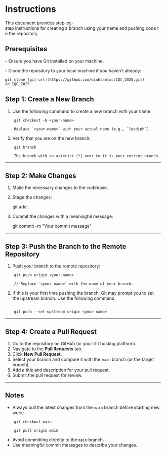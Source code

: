 # Instructions

This document provides step-by-step instructions for creating a branch using your name and pushing code to the repository.

## Prerequisites

- Ensure you have Git installed on your machine.

- Clone the repository to your local machine if you haven't already:

```
git clone [git-url](https://github.com/dinhtanloc/IQC_2025.git)
cd IQC_2025
```
Step 1: Create a New Branch
---------------------------

1.  Use the following command to create a new branch with your name:
```
    git checkout -b <your-name>

    Replace `<your-name>` with your actual name (e.g., `locdinh`).
```
2.  Verify that you are on the new branch:
```
    git branch

    The branch with an asterisk (*) next to it is your current branch.
```

* * * * *

Step 2: Make Changes
--------------------

1.  Make the necessary changes to the codebase.
2.  Stage the changes:

    git add .

3.  Commit the changes with a meaningful message:

    git commit -m "Your commit message"

* * * * *

Step 3: Push the Branch to the Remote Repository
------------------------------------------------

1.  Push your branch to the remote repository:
```
    git push origin <your-name>

    // Replace `<your-name>` with the name of your branch.
```

2.  If this is your first time pushing the branch, Git may prompt you to set the upstream branch. Use the following command:
```

    git push --set-upstream origin <your-name>
```

* * * * *

Step 4: Create a Pull Request
-----------------------------

1.  Go to the repository on GitHub (or your Git hosting platform).
2.  Navigate to the **Pull Requests** tab.
3.  Click **New Pull Request**.
4.  Select your branch and compare it with the `main` branch (or the target branch).
5.  Add a title and description for your pull request.
6.  Submit the pull request for review.

* * * * *

Notes
-----

-   Always pull the latest changes from the `main` branch before starting new work:
```
    git checkout main

    git pull origin main
```
-   Avoid committing directly to the `main` branch.
-   Use meaningful commit messages to describe your changes.

